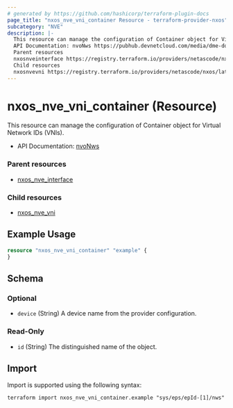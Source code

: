 ```yaml
---
# generated by https://github.com/hashicorp/terraform-plugin-docs
page_title: "nxos_nve_vni_container Resource - terraform-provider-nxos"
subcategory: "NVE"
description: |-
  This resource can manage the configuration of Container object for Virtual Network IDs (VNIs).
  API Documentation: nvoNws https://pubhub.devnetcloud.com/media/dme-docs-10-2-2/docs/Network%20Virtualization/nvo:Nws/
  Parent resources
  nxosnveinterface https://registry.terraform.io/providers/netascode/nxos/latest/docs/resources/nve_interface
  Child resources
  nxosnvevni https://registry.terraform.io/providers/netascode/nxos/latest/docs/resources/nve_vni
---
```


# nxos_nve_vni_container (Resource)

This resource can manage the configuration of Container object for Virtual Network IDs (VNIs).

- API Documentation: [nvoNws](https://pubhub.devnetcloud.com/media/dme-docs-10-2-2/docs/Network%20Virtualization/nvo:Nws/)

### Parent resources

- [nxos_nve_interface](https://registry.terraform.io/providers/netascode/nxos/latest/docs/resources/nve_interface)

### Child resources

- [nxos_nve_vni](https://registry.terraform.io/providers/netascode/nxos/latest/docs/resources/nve_vni)

## Example Usage

```terraform
resource "nxos_nve_vni_container" "example" {
}
```

<!-- schema generated by tfplugindocs -->
## Schema

### Optional

- `device` (String) A device name from the provider configuration.

### Read-Only

- `id` (String) The distinguished name of the object.

## Import

Import is supported using the following syntax:

```shell
terraform import nxos_nve_vni_container.example "sys/eps/epId-[1]/nws"
```
